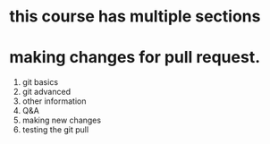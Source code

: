 # this course has multiple sections
# making changes for pull request. 
1. git basics
2. git advanced 
3. other information
4. Q&A
5. making new changes
6. testing the git pull
